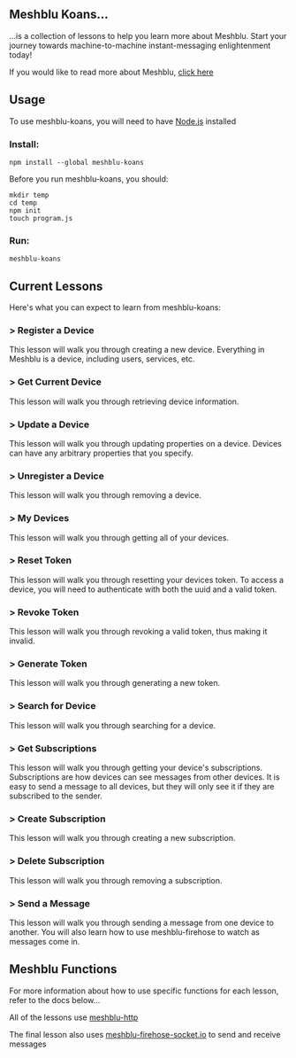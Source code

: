 ## Meshblu Koans...
...is a collection of lessons to help you learn more about Meshblu. Start your journey towards machine-to-machine instant-messaging enlightenment today!

If you would like to read more about Meshblu, [click here](https://meshblu.readme.io/)

## Usage
To use meshblu-koans, you will need to have [Node.js](https://nodejs.org/en/) installed

### Install:
```
npm install --global meshblu-koans
```

Before you run meshblu-koans, you should:

```
mkdir temp
cd temp
npm init
touch program.js
```

### Run:
```
meshblu-koans
```

## Current Lessons
Here's what you can expect to learn from meshblu-koans:

### > Register a Device
This lesson will walk you through creating a new device. Everything in Meshblu is a device, including users, services, etc.

### > Get Current Device
This lesson will walk you through retrieving device information.

### > Update a Device
This lesson will walk you through updating properties on a device. Devices can have any arbitrary properties that you specify.

### > Unregister a Device
This lesson will walk you through removing a device.

### > My Devices
This lesson will walk you through getting all of your devices.

### > Reset Token
This lesson will walk you through resetting your devices token. To access a device, you will need to authenticate with both the uuid and a valid token.

### > Revoke Token
This lesson will walk you through revoking a valid token, thus making it invalid.

### > Generate Token
This lesson will walk you through generating a new token.

### > Search for Device
This lesson will walk you through searching for a device.

### > Get Subscriptions
This lesson will walk you through getting your device's subscriptions. Subscriptions are how devices can see messages from other devices. It is easy to send a message to all devices, but they will only see it if they are subscribed to the sender.

### > Create Subscription
This lesson will walk you through creating a new subscription.

### > Delete Subscription
This lesson will walk you through removing a subscription.

### > Send a Message
This lesson will walk you through sending a message from one device to another. You will also learn how to use meshblu-firehose to watch as messages come in.

## Meshblu Functions
For more information about how to use specific functions for each lesson, refer to the docs below...

All of the lessons use [meshblu-http](https://www.npmjs.com/package/meshblu-http)

The final lesson also uses [meshblu-firehose-socket.io](https://www.npmjs.com/package/meshblu-firehose-socket.io) to send and receive messages
